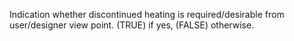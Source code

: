 Indication whether discontinued heating is required/desirable from user/designer view point. (TRUE) if yes, (FALSE) otherwise.
